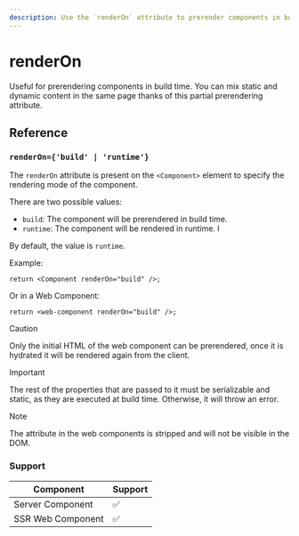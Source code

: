 ```yaml
---
description: Use the `renderOn` attribute to prerender components in build time.
---
```


# renderOn

Useful for prerendering components in build time. You can mix static and dynamic content in the same page thanks of this partial prerendering attribute.

## Reference

### `renderOn={'build' | 'runtime'}`

The `renderOn` attribute is present on the `<Component>` element to specify the rendering mode of the component.

There are two possible values:

- `build`: The component will be prerendered in build time.
- `runtime`: The component will be rendered in runtime. I

By default, the value is `runtime`.

Example:

```tsx
return <Component renderOn="build" />;
```

Or in a Web Component:

```tsx
return <web-component renderOn="build" />;
```

> [!CAUTION]
>
> Only the initial HTML of the web component can be prerendered, once it is hydrated it will be rendered again from the client.

> [!IMPORTANT]
>
> The rest of the properties that are passed to it must be serializable and static, as they are executed at build time. Otherwise, it will throw an error.

> [!NOTE]
>
> The attribute in the web components is stripped and will not be visible in the DOM.


### Support

| Component         | Support |
| ----------------- | ------- |
| Server Component  | ✅      |
| SSR Web Component | ✅      |
